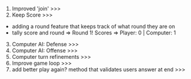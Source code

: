 1. Improved 'join' >>>
2. Keep Score >>>
  - adding a round feature that keeps track of what round they are on 
  - tally score and round => Round 1! Scores => Player: 0 | Computer: 1
3. Computer AI: Defense >>>
4. Computer AI: Offense >>>
5. Computer turn refinements >>>
6. Improve game loop >>>
7. add better play again? method that validates users answer at end >>>